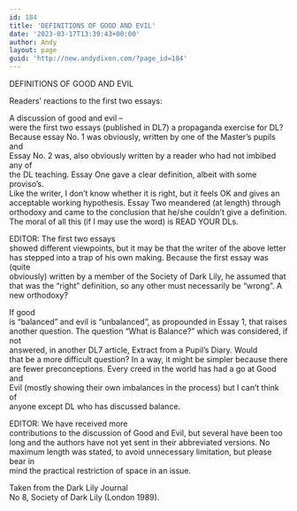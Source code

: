 ```yaml
---
id: 184
title: 'DEFINITIONS OF GOOD AND EVIL'
date: '2023-03-17T13:39:43+00:00'
author: Andy
layout: page
guid: 'http://new.andydixon.com/?page_id=184'
---
```


DEFINITIONS OF GOOD AND EVIL

Readers’ reactions to the first two essays:

A discussion of good and evil –  
were the first two essays (published in DL7) a propaganda exercise for DL?  
Because essay No. 1 was obviously, written by one of the Master’s pupils and  
Essay No. 2 was, also obviously written by a reader who had not imbibed any of  
the DL teaching. Essay One gave a clear definition, albeit with some proviso’s.  
Like the writer, I don’t know whether it is right, but it feels OK and gives an  
acceptable working hypothesis. Essay Two meandered (at length) through  
orthodoxy and came to the conclusion that he/she couldn’t give a definition.  
The moral of all this (if I may use the word) is READ YOUR DLs.

EDITOR: The first two essays  
showed different viewpoints, but it may be that the writer of the above letter  
has stepped into a trap of his own making. Because the first essay was (quite  
obviously) written by a member of the Society of Dark Lily, he assumed that  
that was the “right” definition, so any other must necessarily be “wrong”. A  
new orthodoxy?

If good  
is “balanced” and evil is “unbalanced”, as propounded in Essay 1, that raises  
another question. The question “What is Balance?” which was considered, if not  
answered, in another DL7 article, Extract from a Pupil’s Diary. Would  
that be a more difficult question? In a way, it might be simpler because there  
are fewer preconceptions. Every creed in the world has had a go at Good and  
Evil (mostly showing their own imbalances in the process) but I can’t think of  
anyone except DL who has discussed balance.

EDITOR: We have received more  
contributions to the discussion of Good and Evil, but several have been too  
long and the authors have not yet sent in their abbreviated versions. No  
maximum length was stated, to avoid unnecessary limitation, but please bear in  
mind the practical restriction of space in an issue.

Taken from the Dark Lily Journal  
No 8, Society of Dark Lily (London 1989).